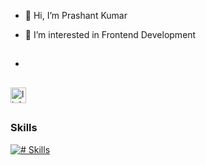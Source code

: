 - 👋 Hi, I’m Prashant Kumar
- 👀 I’m interested in Frontend Development

- ##

<div>
  <img src="[https://www.linkedin.com/in/prashant-kumar-ln/](https://img.shields.io/static/v1 message=LinkedIn&logo=linkedin&label=&color=0077B5&logoColor=white&labelColor=&style=for-the-badge)" height="25" alt="linkedin logo"  />
</div>

##

### Skills
[![# Skills](https://skillicons.dev/icons?i=html,css,js,tailwind,react,github,figma,docker&theme=dark)](https://skillicons.dev)
